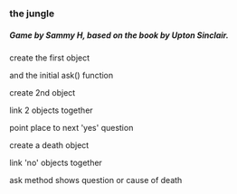 ### the jungle
##### Game by Sammy H, based on the book by Upton Sinclair.

create the first object  

and the initial ask() function 

create 2nd object 

link 2 objects together

point place to next 'yes' question

create a death object

link 'no' objects together

ask method shows question or cause of death

